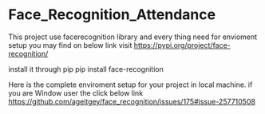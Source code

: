 # Face_Recognition_Attendance

This project use facerecognition library and every thing need for envioment setup you may find on below link 
visit https://pypi.org/project/face-recognition/

install it through pip
pip install face-recognition

Here is the complete enviroment setup for your project in local machine. if you are Window user the click below link
https://github.com/ageitgey/face_recognition/issues/175#issue-257710508
